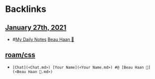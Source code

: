 
# Backlinks
## [January 27th, 2021](<January 27th, 2021.md>)
- #[My Daily Notes](<My Daily Notes.md>) [Beau Haan 📌](<Beau Haan 📌.md>)

## [roam/css](<roam/css.md>)
- `[Chat](<Chat.md>) [Your Name](<Your Name.md>) #@ [Beau Haan 📌](<Beau Haan 📌.md>)`

